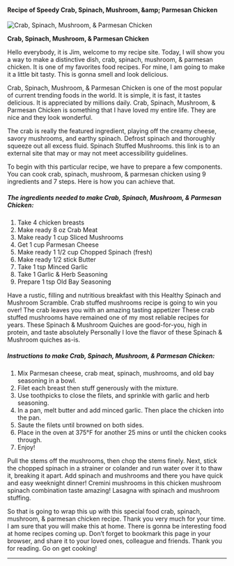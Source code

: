             

#### Recipe of Speedy Crab, Spinach, Mushroom, &amp;amp; Parmesan Chicken

![Crab, Spinach, Mushroom, &amp; Parmesan Chicken](https://img-global.cpcdn.com/recipes/5134457582911488/751x532cq70/crab-spinach-mushroom-parmesan-chicken-recipe-main-photo.jpg)

**Crab, Spinach, Mushroom, &amp; Parmesan Chicken**

Hello everybody, it is Jim, welcome to my recipe site. Today, I will show you a way to make a distinctive dish, crab, spinach, mushroom, & parmesan chicken. It is one of my favorites food recipes. For mine, I am going to make it a little bit tasty. This is gonna smell and look delicious.

Crab, Spinach, Mushroom, & Parmesan Chicken is one of the most popular of current trending foods in the world. It is simple, it is fast, it tastes delicious. It is appreciated by millions daily. Crab, Spinach, Mushroom, & Parmesan Chicken is something that I have loved my entire life. They are nice and they look wonderful.

The crab is really the featured ingredient, playing off the creamy cheese, savory mushrooms, and earthy spinach. Defrost spinach and thoroughly squeeze out all excess fluid. Spinach Stuffed Mushrooms. this link is to an external site that may or may not meet accessibility guidelines.

To begin with this particular recipe, we have to prepare a few components. You can cook crab, spinach, mushroom, & parmesan chicken using 9 ingredients and 7 steps. Here is how you can achieve that.

##### The ingredients needed to make Crab, Spinach, Mushroom, & Parmesan Chicken:

1.  Take 4 chicken breasts
2.  Make ready 8 oz Crab Meat
3.  Make ready 1 cup Sliced Mushrooms
4.  Get 1 cup Parmesan Cheese
5.  Make ready 1 1/2 cup Chopped Spinach (fresh)
6.  Make ready 1/2 stick Butter
7.  Take 1 tsp Minced Garlic
8.  Take 1 Garlic & Herb Seasoning
9.  Prepare 1 tsp Old Bay Seasoning

Have a rustic, filling and nutritious breakfast with this Healthy Spinach and Mushroom Scramble. Crab stuffed mushrooms recipe is going to win you over! The crab leaves you with an amazing tasting appetizer These crab stuffed mushrooms have remained one of my most reliable recipes for years. These Spinach & Mushroom Quiches are good-for-you, high in protein, and taste absolutely Personally I love the flavor of these Spinach & Mushroom quiches as-is.

##### Instructions to make Crab, Spinach, Mushroom, & Parmesan Chicken:

1.  Mix Parmesan cheese, crab meat, spinach, mushrooms, and old bay seasoning in a bowl.
2.  Filet each breast then stuff generously with the mixture.
3.  Use toothpicks to close the filets, and sprinkle with garlic and herb seasoning.
4.  In a pan, melt butter and add minced garlic. Then place the chicken into the pan.
5.  Saute the filets until browned on both sides.
6.  Place in the oven at 375°F for another 25 mins or until the chicken cooks through.
7.  Enjoy!

Pull the stems off the mushrooms, then chop the stems finely. Next, stick the chopped spinach in a strainer or colander and run water over it to thaw it, breaking it apart. Add spinach and mushrooms and there you have quick and easy weeknight dinner! Cremini mushrooms in this chicken mushroom spinach combination taste amazing! Lasagna with spinach and mushroom stuffing.

So that is going to wrap this up with this special food crab, spinach, mushroom, & parmesan chicken recipe. Thank you very much for your time. I am sure that you will make this at home. There is gonna be interesting food at home recipes coming up. Don’t forget to bookmark this page in your browser, and share it to your loved ones, colleague and friends. Thank you for reading. Go on get cooking!

* * *